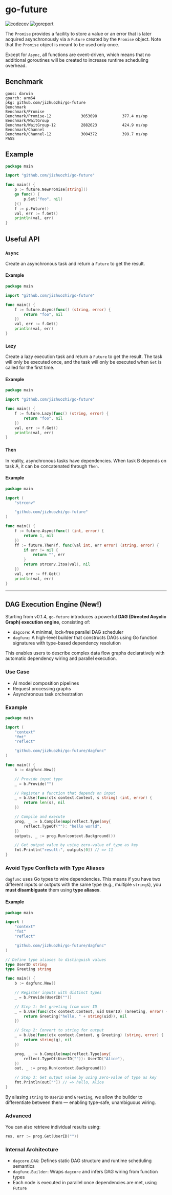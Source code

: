 # go-future

[![codecov](https://codecov.io/github/jizhuozhi/go-future/graph/badge.svg?token=9UZDVRZCQM)](https://codecov.io/github/jizhuozhi/go-future)
[![goreport](https://goreportcard.com/badge/github.com/jizhuozhi/go-future)](https://goreportcard.com/badge/github.com/jizhuozhi/go-future)

The `Promise` provides a facility to store a value or an error that is later acquired asynchronously via a `Future` created by the `Promise` object. Note that the `Promise` object is meant to be used only once.

Except for `Async`, all functions are event-driven, which means that no additional goroutines will be created to increase runtime scheduling overhead.

## Benchmark

```
goos: darwin
goarch: arm64
pkg: github.com/jizhuozhi/go-future
Benchmark
Benchmark/Promise
Benchmark/Promise-12         	 3053698	       377.4 ns/op
Benchmark/WaitGroup
Benchmark/WaitGroup-12       	 2882623	       424.9 ns/op
Benchmark/Channel
Benchmark/Channel-12         	 3004372	       399.7 ns/op
PASS
```

## Example

```go
package main

import "github.com/jizhuozhi/go-future"

func main() {
	p := future.NewPromise[string]()
	go func() {
		p.Set("foo", nil)
	}()
	f := p.Future()
	val, err := f.Get()
	println(val, err)
}
```

## Useful API

### `Async`

Create an asynchronous task and return a `Future` to get the result.

#### Example

```go
package main

import "github.com/jizhuozhi/go-future"

func main() {
	f := future.Async(func() (string, error) {
		return "foo", nil
	})
	val, err := f.Get()
	println(val, err)
}
```

### `Lazy`

Create a lazy execution task and return a `Future` to get the result. The task will only be executed once, and the task will only be executed when `Get` is called for the first time.

#### Example

```go
package main

import "github.com/jizhuozhi/go-future"

func main() {
	f := future.Lazy(func() (string, error) {
		return "foo", nil
	})
	val, err := f.Get()
	println(val, err)
}
```

### `Then`

In reality, asynchronous tasks have dependencies. When task B depends on task A, it can be concatenated through `Then`.

#### Example

```go
package main

import (
	"strconv"

	"github.com/jizhuozhi/go-future"
)

func main() {
	f := future.Async(func() (int, error) {
		return 1, nil
	})
	ff := future.Then(f, func(val int, err error) (string, error) {
		if err != nil {
			return "", err
		}
		return strconv.Itoa(val), nil
	})
	val, err := ff.Get()
	println(val, err)
}
```

---

## DAG Execution Engine (New!)

Starting from v0.1.4, `go-future` introduces a powerful **DAG (Directed Acyclic Graph) execution engine**, consisting of:

* `dagcore`: A minimal, lock-free parallel DAG scheduler
* `dagfunc`: A high-level builder that constructs DAGs using Go function signatures with type-based dependency resolution

This enables users to describe complex data flow graphs declaratively with automatic dependency wiring and parallel execution.

### Use Case

* AI model composition pipelines
* Request processing graphs
* Asynchronous task orchestration

### Example

```go
package main

import (
	"context"
	"fmt"
	"reflect"

	"github.com/jizhuozhi/go-future/dagfunc"
)

func main() {
	b := dagfunc.New()

	// Provide input type
	_ = b.Provide("")

	// Register a function that depends on input
	_ = b.Use(func(ctx context.Context, s string) (int, error) {
		return len(s), nil
	})

	// Compile and execute
	prog, _ := b.Compile(map[reflect.Type]any{
		reflect.TypeOf(""): "hello world",
	})
	outputs, _ := prog.Run(context.Background())

	// Get output value by using zero-value of type as key
	fmt.Println("result:", outputs[0]) // => 11
}
```

### Avoid Type Conflicts with Type Aliases

`dagfunc` uses Go types to wire dependencies. This means if you have two different inputs or outputs with the same type (e.g., multiple `string`s), you **must disambiguate** them using **type aliases**.

#### Example

```go
package main

import (
	"context"
	"fmt"
	"reflect"

	"github.com/jizhuozhi/go-future/dagfunc"
)

// Define type aliases to distinguish values
type UserID string
type Greeting string

func main() {
	b := dagfunc.New()

	// Register inputs with distinct types
	_ = b.Provide(UserID(""))

	// Step 1: Get greeting from user ID
	_ = b.Use(func(ctx context.Context, uid UserID) (Greeting, error) {
		return Greeting("hello, " + string(uid)), nil
	})

	// Step 2: Convert to string for output
	_ = b.Use(func(ctx context.Context, g Greeting) (string, error) {
		return string(g), nil
	})

	prog, _ := b.Compile(map[reflect.Type]any{
		reflect.TypeOf(UserID("")): UserID("Alice"),
	})
	out, _ := prog.Run(context.Background())

	// Step 3: Get output value by using zero-value of type as key 
	fmt.Println(out[""]) // => hello, Alice
}
```

By aliasing `string` to `UserID` and `Greeting`, we allow the builder to differentiate between them — enabling type-safe, unambiguous wiring.

### Advanced

You can also retrieve individual results using:

```go
res, err := prog.Get(UserID(""))
```

### Internal Architecture

* `dagcore.DAG`: Defines static DAG structure and runtime scheduling semantics
* `dagfunc.Builder`: Wraps `dagcore` and infers DAG wiring from function types
* Each node is executed in parallel once dependencies are met, using `Future`
